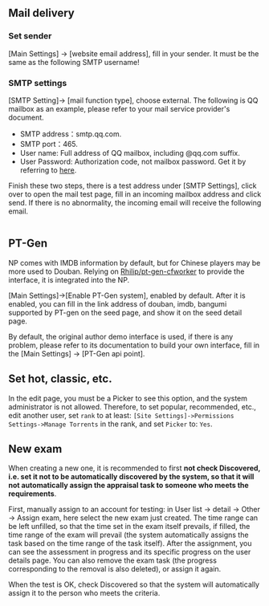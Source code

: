 ## Mail delivery

### Set sender

[Main Settings] -> [website email address], fill in your sender. It must be the same as the following SMTP username!

### SMTP settings

[SMTP Setting]-> [mail function type], choose external. The following is QQ mailbox as an example, please refer to your mail service provider's document.
- SMTP address：smtp.qq.com.
- SMTP port：465.
- User name: Full address of QQ mailbox, including @qq.com suffix.
- User Password: Authorization code, not mailbox password. Get it by referring to [here](https://service.mail.qq.com/cgi-bin/help?subtype=1&&id=28&&no=1001256).

Finish these two steps, there is a test address under [SMTP Settings], click over to open the mail test page, fill in an incoming mailbox address and click send. If there is no abnormality, the incoming email will receive the following email.

<img :src="$withBase('/images/nexus_email_test.png')">

## PT-Gen

NP comes with IMDB information by default, but for Chinese players may be more used to Douban. Relying on [Rhilip/pt-gen-cfworker](https://github.com/Rhilip/pt-gen-cfworker) to provide the interface, it is integrated into the NP.

[Main Settings]->[Enable PT-Gen system], enabled by default. After it is enabled, you can fill in the link address of douban, imdb, bangumi supported by PT-gen on the seed page, and show it on the seed detail page.

By default, the original author demo interface is used, if there is any problem, please refer to its documentation to build your own interface, fill in the [Main Settings] -> [PT-Gen api point].

## Set hot, classic, etc.

In the edit page, you must be a Picker to see this option, and the system administrator is not allowed. Therefore, to set popular, recommended, etc., edit another user, set `rank` to at least: `[Site Settings]->Permissions Settings->Manage Torrents` in the rank, and set `Picker` to: `Yes`.

## New exam

When creating a new one, it is recommended to first **not check Discovered, i.e. set it not to be automatically discovered by the system, so that it will not automatically assign the appraisal task to someone who meets the requirements**.  

First, manually assign to an account for testing: in User list -> detail -> Other -> Assign exam, here select the new exam just created. The time range can be left unfilled, so that the time set in the exam itself prevails, if filled, the time range of the exam will prevail (the system automatically assigns the task based on the time range of the task itself). After the assignment, you can see the assessment in progress and its specific progress on the user details page. You can also remove the exam task (the progress corresponding to the removal is also deleted), or assign it again.  

When the test is OK, check Discovered so that the system will automatically assign it to the person who meets the criteria.